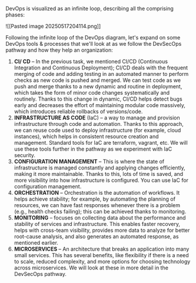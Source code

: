 DevOps is visualized as an infinite loop, describing all the comprising phases:

![[Pasted image 20250517204114.png]]

Following the infinite loop of the DevOps diagram, let's expand on some DevOps tools & processes that we'll look at as we follow the DevSecOps pathway and how they help an organization:

1. **CI/ CD** – In the previous task, we mentioned CI/CD (Continuous Integration and Continuous Deployment); CI/CD deals with the frequent merging of code and adding testing in an automated manner to perform checks as new code is pushed and merged. We can test code as we push and merge thanks to a new dynamic and routine in deployment, which takes the form of minor code changes systematically and routinely. Thanks to this change in dynamic, CI/CD helps detect bugs early and decreases the effort of maintaining modular code massively, which introduces reliable rollbacks of versions/code.
2. **INFRASTRUCTURE AS CODE** (IaC) – a way to manage and provision infrastructure through code and automation. Thanks to this approach, we can reuse code used to deploy infrastructure (for example, cloud instances), which helps in consistent resource creation and management. Standard tools for IaC are terraform, vagrant, etc. We will use these tools further in the pathway as we experiment with IaC security. 
3. **CONFIGURATION MANAGEMENT** – This is where the state of infrastructure is managed constantly and applying changes efficiently, making it more maintainable. Thanks to this, lots of time is saved, and more visibility into how infrastructure is configured. You can use IaC for configuration management.
4. **ORCHESTRATION** – Orchestration is the automation of workflows. It helps achieve stability; for example, by automating the planning of resources, we can have fast responses whenever there is a problem (e.g., health checks failing); this can be achieved thanks to monitoring.
5. **MONITORING** – focuses on collecting data about the performance and stability of services and infrastructure. This enables faster recovery, helps with cross-team visibility, provides more data to analyze for better root-cause analysis, and also generates an automated response, as mentioned earlier.
6. **MICROSERVICES** – An architecture that breaks an application into many small services. This has several benefits, like flexibility if there is a need to scale, reduced complexity, and more options for choosing technology across microservices. We will look at these in more detail in the DevSecOps pathway.